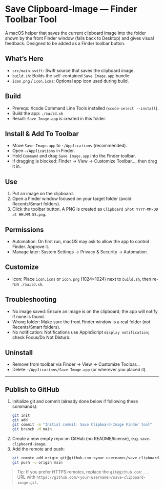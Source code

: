 # Save Clipboard-Image — Finder Toolbar Tool

A macOS helper that saves the current clipboard image into the folder shown by the front Finder window (falls back to Desktop) and gives visual feedback. Designed to be added as a Finder toolbar button.

## What’s Here
- `src/main.swift`: Swift source that saves the clipboard image.
- `build.sh`: Builds the self-contained `Save Image.app` bundle.
- `icon.png` / `icon.icns`: Optional app icon used during build.

## Build
- Prereqs: Xcode Command Line Tools installed (`xcode-select --install`).
- Build the app: `./build.sh`
- Result: `Save Image.app` is created in this folder.

## Install & Add To Toolbar
- Move `Save Image.app` to `~/Applications` (recommended).
- Open `~/Applications` in Finder.
- Hold `Command` and drag `Save Image.app` into the Finder toolbar.
- If dragging is blocked: Finder → View → Customize Toolbar…, then drag it in.

## Use
1. Put an image on the clipboard.
2. Open a Finder window focused on your target folder (avoid Recents/Smart folders).
3. Click the toolbar button. A PNG is created as `Clipboard Shot YYYY-MM-DD at HH.MM.SS.png`.

## Permissions
- Automation: On first run, macOS may ask to allow the app to control Finder. Approve it.
- Manage later: System Settings → Privacy & Security → Automation.

## Customize
- Icon: Place `icon.icns` or `icon.png` (1024×1024) next to `build.sh`, then re-run `./build.sh`.

## Troubleshooting
- No image saved: Ensure an image is on the clipboard; the app will notify if none is found.
- Wrong folder: Make sure the front Finder window is a real folder (not Recents/Smart folders).
- No notification: Notifications use AppleScript `display notification`; check Focus/Do Not Disturb.

## Uninstall
- Remove from toolbar via Finder → View → Customize Toolbar…
- Delete `~/Applications/Save Image.app` (or wherever you placed it).

---

## Publish to GitHub

1. Initialize git and commit (already done below if following these commands):
   ```sh
   git init
   git add .
   git commit -m "Initial commit: Save Clipboard-Image Finder tool"
   git branch -M main
   ```
2. Create a new empty repo on GitHub (no README/license), e.g. `save-clipboard-image`.
3. Add the remote and push:
   ```sh
   git remote add origin git@github.com:<your-username>/save-clipboard-image.git
   git push -u origin main
   ```

> Tip: If you prefer HTTPS remotes, replace the `git@github.com:...` URL with `https://github.com/<your-username>/save-clipboard-image.git`.
